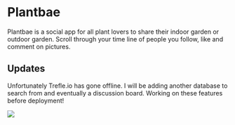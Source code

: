 # Plantbae

Plantbae is a social app for all plant lovers to share their indoor garden or outdoor garden. 
Scroll through your time line of people you follow, like and comment on pictures. 

## Updates
Unfortunately Trefle.io has gone offline. I will be adding another database to search from and 
eventually a discussion board. Working on these features before deployment!



![](plantbae.gif)
